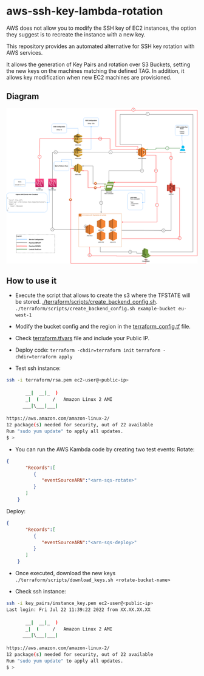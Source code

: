 # aws-ssh-key-lambda-rotation

AWS does not allow you to modify the SSH key of EC2 instances, the option they suggest is to recreate the instance with a new key.

This repository provides an automated alternative for SSH key rotation with AWS services.

It allows the generation of Key Pairs and rotation over S3 Buckets, setting the new keys on the machines matching the defined TAG. In addition, it allows key modification when new EC2 machines are provisioned.

## Diagram

![alt text](img/diagram.png "Title")

## How to use it

* Execute the script that allows to create the s3 where the TFSTATE will be stored. [./terraform/scripts/create_backend_config.sh](./terraform/scripts/create_backend_config.sh).
`./terraform/scripts/create_backend_config.sh example-bucket eu-west-1`

* Modify the bucket config and the region in the [terraform_config.tf](terraform/terraform_config.tf) file.
* Check [terraform.tfvars](terraform/terraform.tvars) file and include your Public IP.

* Deploy code:
`terraform -chdir=terraform init`
`terraform -chdir=terraform apply`

* Test ssh instance:
```sh
ssh -i terraform/rsa.pem ec2-user@<public-ip>

       __|  __|_  )
       _|  (     /   Amazon Linux 2 AMI
      ___|\___|___|

https://aws.amazon.com/amazon-linux-2/
12 package(s) needed for security, out of 22 available
Run "sudo yum update" to apply all updates.
$ >  
```

* You can run the AWS Kambda code by creating two test events:
Rotate:
```json
{
       "Records":[
          {
             "eventSourceARN":"<arn-sqs-rotate>"
          }
       ]
    }
```

Deploy:
```json
{
       "Records":[
          {
             "eventSourceARN":"<arn-sqs-deploy>"
          }
       ]
    }
```

* Once executed, download the new keys
`./terraform/scripts/download_keys.sh <rotate-bucket-name>`

* Check ssh instance:
```sh
ssh -i key_pairs/instance_key.pem ec2-user@<public-ip>
Last login: Fri Jul 22 11:39:22 2022 from XX.XX.XX.XX

       __|  __|_  )
       _|  (     /   Amazon Linux 2 AMI
      ___|\___|___|

https://aws.amazon.com/amazon-linux-2/
12 package(s) needed for security, out of 22 available
Run "sudo yum update" to apply all updates.
$ >
```